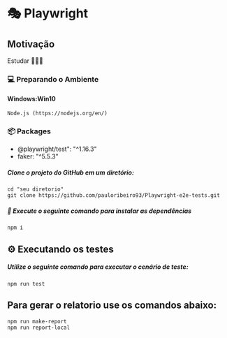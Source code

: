 # 🎭 Playwright 

## Motivação 
  Estudar 🥳👨‍💻

### :computer: Preparando o Ambiente

#### Windows:Win10
```
Node.js (https://nodejs.org/en/)
```

### :package: Packages 

- @playwright/test": "^1.16.3"
- faker: "^5.5.3"

##### Clone o projeto do GitHub em um diretório:

```
cd "seu diretorio"
git clone https://github.com/pauloribeiro93/Playwright-e2e-tests.git

```

##### :runner: Execute o seguinte comando para instalar as dependências

```
npm i
```

## ⚙️ Executando os testes

##### Utilize o seguinte comando para executar o cenário de teste: 

``````
npm run test
``````

## Para gerar o relatorio use os comandos abaixo: 

``````
npm run make-report
npm run report-local
``````

